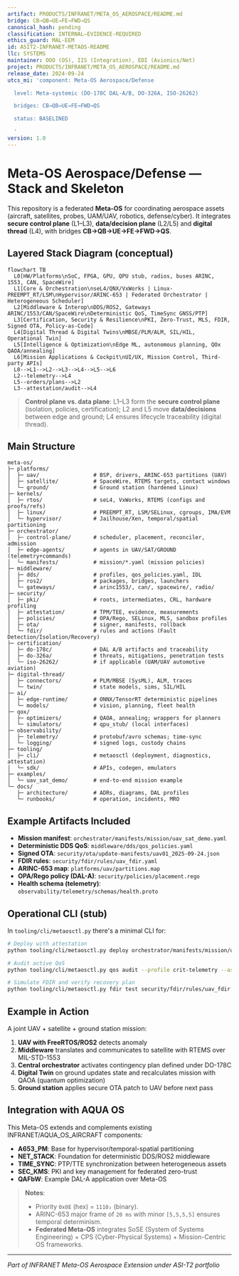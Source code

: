 ```yaml
---
artifact: PRODUCTS/INFRANET/META_OS_AEROSPACE/README.md
bridge: CB→QB→UE→FE→FWD→QS
canonical_hash: pending
classification: INTERNAL–EVIDENCE-REQUIRED
ethics_guard: MAL-EEM
id: ASIT2-INFRANET-METAOS-README
llc: SYSTEMS
maintainer: OOO (OS), IIS (Integration), EDI (Avionics/Net)
project: PRODUCTS/INFRANET/META_OS_AEROSPACE/README.md
release_date: 2024-09-24
utcs_mi: 'component: Meta-OS Aerospace/Defense

  level: Meta-systemic (DO-178C DAL-A/B, DO-326A, ISO-26262)

  bridges: CB→QB→UE→FE→FWD→QS

  status: BASELINED

  '
version: 1.0
---
```


# Meta-OS Aerospace/Defense — Stack and Skeleton

This repository is a federated **Meta-OS** for coordinating aerospace assets (aircraft, satellites, probes, UAM/UAV, robotics, defense/cyber).
It integrates **secure control plane** (L1–L3), **data/decision plane** (L2/L5) and **digital thread** (L4), with bridges **CB→QB→UE→FE→FWD→QS**.

## Layered Stack Diagram (conceptual)

```mermaid
flowchart TB
  L0[HW/Platforms\nSoC, FPGA, GPU, QPU stub, radios, buses ARINC, 1553, CAN, SpaceWire]
  L1[Core & Orchestration\nseL4/QNX/VxWorks | Linux-PREEMPT_RT/LSM\nHypervisor/ARINC-653 | Federated Orchestrator | Heterogeneous Scheduler]
  L2[Middleware & Interop\nDDS/ROS2, Gateways ARINC/1553/CAN/SpaceWire\nDeterministic QoS, TimeSync GNSS/PTP]
  L3[Certification, Security & Resilience\nPKI, Zero-Trust, MLS, FDIR, Signed OTA, Policy-as-Code]
  L4[Digital Thread & Digital Twins\nMBSE/PLM/ALM, SIL/HIL, Operational Twin]
  L5[Intelligence & Optimization\nEdge ML, autonomous planning, QOx QAOA/annealing]
  L6[Mission Applications & Cockpit\nUI/UX, Mission Control, Third-party APIs]
  L0-->L1-->L2-->L3-->L4-->L5-->L6
  L2--telemetry-->L4
  L5--orders/plans-->L2
  L3--attestation/audit-->L4
```

> **Control plane vs. data plane**: L1–L3 form the **secure control plane** (isolation, policies, certification); L2 and L5 move **data/decisions** between edge and ground; L4 ensures lifecycle traceability (digital thread).

## Main Structure

```
meta-os/
├─ platforms/
│  ├─ uav/                 # BSP, drivers, ARINC-653 partitions (UAV)
│  ├─ satellite/           # SpaceWire, RTEMS targets, contact windows
│  └─ ground/              # Ground station (hardened Linux)
├─ kernels/
│  ├─ rtos/                # seL4, VxWorks, RTEMS (configs and proofs/refs)
│  ├─ linux/               # PREEMPT_RT, LSM/SELinux, cgroups, IMA/EVM
│  └─ hypervisor/          # Jailhouse/Xen, temporal/spatial partitioning
├─ orchestrator/
│  ├─ control-plane/       # scheduler, placement, reconciler, admission
│  ├─ edge-agents/         # agents in UAV/SAT/GROUND (telemetry+commands)
│  └─ manifests/           # mission/*.yaml (mission policies)
├─ middleware/
│  ├─ dds/                 # profiles, qos_policies.yaml, IDL
│  ├─ ros2/                # packages, bridges, launchers
│  └─ gateways/            # arinc1553/, can/, spacewire/, radio/
├─ security/
│  ├─ pki/                 # roots, intermediates, CRL, hardware profiling
│  ├─ attestation/         # TPM/TEE, evidence, measurements
│  ├─ policies/            # OPA/Rego, SELinux, MLS, sandbox profiles
│  ├─ ota/                 # signer, manifests, rollback
│  └─ fdir/                # rules and actions (Fault Detection/Isolation/Recovery)
├─ certification/
│  ├─ do-178c/             # DAL A/B artifacts and traceability
│  ├─ do-326a/             # threats, mitigations, penetration tests
│  └─ iso-26262/           # if applicable (UAM/UAV automotive aviation)
├─ digital-thread/
│  ├─ connectors/          # PLM/MBSE (SysML), ALM, traces
│  └─ twin/                # state models, sims, SIL/HIL
├─ ai/
│  ├─ edge-runtime/        # ONNX/TensorRT deterministic pipelines
│  └─ models/              # vision, planning, fleet health
├─ qox/
│  ├─ optimizers/          # QAOA, annealing; wrappers for planners
│  └─ simulators/          # qpu_stub/ (local interfaces)
├─ observability/
│  ├─ telemetry/           # protobuf/avro schemas; time-sync
│  └─ logging/             # signed logs, custody chains
├─ tooling/
│  ├─ cli/                 # metaosctl (deployment, diagnostics, attestation)
│  └─ sdk/                 # APIs, codegen, emulators
├─ examples/
│  └─ uav_sat_demo/        # end-to-end mission example
└─ docs/
   ├─ architecture/        # ADRs, diagrams, DAL profiles
   └─ runbooks/            # operation, incidents, MRO
```

## Example Artifacts Included

- **Mission manifest**: `orchestrator/manifests/mission/uav_sat_demo.yaml`
- **Deterministic DDS QoS**: `middleware/dds/qos_policies.yaml`
- **Signed OTA**: `security/ota/update-manifests/uav01_2025-09-24.json`
- **FDIR rules**: `security/fdir/rules/uav_fdir.yaml`
- **ARINC-653 map**: `platforms/uav/partitions.map`
- **OPA/Rego policy (DAL-A)**: `security/policies/placement.rego`
- **Health schema (telemetry)**: `observability/telemetry/schemas/health.proto`

## Operational CLI (stub)

In `tooling/cli/metaosctl.py` there's a minimal CLI for:

```bash
# Deploy with attestation
python tooling/cli/metaosctl.py deploy orchestrator/manifests/mission/uav_sat_demo.yaml --require-attestation

# Audit active QoS
python tooling/cli/metaosctl.py qos audit --profile crit-telemetry --asset UAV-01

# Simulate FDIR and verify recovery plan
python tooling/cli/metaosctl.py fdir test security/fdir/rules/uav_fdir.yaml --inject LOST_GNSS
```

## Example in Action

A joint UAV + satellite + ground station mission:

1. **UAV with FreeRTOS/ROS2** detects anomaly
2. **Middleware** translates and communicates to satellite with RTEMS over MIL-STD-1553
3. **Central orchestrator** activates contingency plan defined under DO-178C
4. **Digital Twin** on ground updates state and recalculates mission with QAOA (quantum optimization)
5. **Ground station** applies secure OTA patch to UAV before next pass

## Integration with AQUA OS

This Meta-OS extends and complements existing INFRANET/AQUA_OS_AIRCRAFT components:

- **A653_PM**: Base for hypervisor/temporal-spatial partitioning
- **NET_STACK**: Foundation for deterministic DDS/ROS2 middleware
- **TIME_SYNC**: PTP/TTE synchronization between heterogeneous assets
- **SEC_KMS**: PKI and key management for federated zero-trust
- **QAFbW**: Example DAL-A application over Meta-OS

> **Notes**: 
> * Priority `0x0E` (hex) = `1110₂` (binary).  
> * ARINC-653 major frame of `20 ms` with minor `[5,5,5,5]` ensures temporal determinism.
> * **Federated Meta-OS** integrates SoSE (System of Systems Engineering) + CPS (Cyber-Physical Systems) + Mission-Centric OS frameworks.

---

*Part of INFRANET Meta-OS Aerospace Extension under ASI-T2 portfolio*